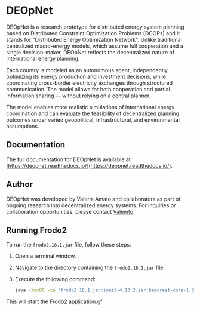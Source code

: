 # DEOpNet
DEOpNet is a research prototype for distributed energy system planning based on Distributed Constraint Optimization Problems (DCOPs) and it stands for "Distributed Energy Optimization Network". Unlike traditional centralized macro-energy models, which assume full cooperation and a single decision-maker, DEOpNet reflects the decentralized nature of international energy planning.

Each country is modeled as an autonomous agent, independently optimizing its energy production and investment decisions, while coordinating cross-border electricity exchanges through structured communication. The model allows for both cooperation and partial information sharing — without relying on a central planner.

The model enables more realistic simulations of international energy coordination and can evaluate the feasibility of decentralized planning outcomes under varied geopolitical, infrastructural, and environmental assumptions.

## Documentation

The full documentation for DEOpNet is available at [https://deopnet.readthedocs.io/](https://deopnet.readthedocs.io/).

## Author

DEOpNet was developed by Valeria Amato and collaborators as part of ongoing research into decentralized energy systems. For inquiries or collaboration opportunities, please contact [Valemto](mailto:valeria.amato@polimi.it).

## Running Frodo2

To run the `frodo2.18.1.jar` file, follow these steps:

1. Open a terminal window.
2. Navigate to the directory containing the `frodo2.18.1.jar` file.
3. Execute the following command:

    ```sh
    java -Xmx8G -cp "frodo2.18.1.jar:junit-4.13.2.jar:hamcrest-core-1.3.jar" frodo2.algorithms.AgentFactory -timeout 60000000 SAPP_limited_output.xml agents/DPOP/DPOPagentJaCoP.xml -o solution_SAPP_limited.xml
    ```

This will start the Frodo2 application.gf